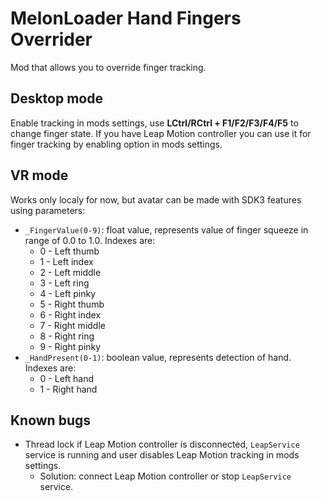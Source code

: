 # MelonLoader Hand Fingers Overrider

Mod that allows you to override finger tracking.

## Desktop mode
Enable tracking in mods settings, use **LCtrl/RCtrl + F1/F2/F3/F4/F5** to change finger state.
If you have Leap Motion controller you can use it for finger tracking by enabling option in mods settings.

## VR mode
Works only localy for now, but avatar can be made with SDK3 features using parameters:
* `_FingerValue(0-9)`: float value, represents value of finger squeeze in range of 0.0 to 1.0. Indexes are:
  * 0 - Left thumb
  * 1 - Left index
  * 2 - Left middle
  * 3 - Left ring
  * 4 - Left pinky
  * 5 - Right thumb
  * 6 - Right index
  * 7 - Right middle
  * 8 - Right ring
  * 9 - Right pinky
* `_HandPresent(0-1)`: boolean value, represents detection of hand. Indexes are:
  * 0 - Left hand
  * 1 - Right hand

## Known bugs
* Thread lock if Leap Motion controller is disconnected, `LeapService` service is running and user disables Leap Motion tracking in mods settings.
  * Solution: connect Leap Motion controller or stop `LeapService` service.